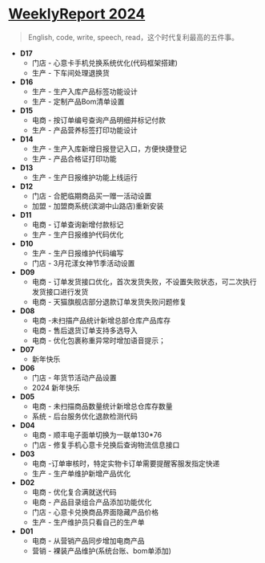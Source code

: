 # [WeeklyReport 2024](https://github.com/goohugo/myblog/issues/30)

> English, code, write, speech, read，这个时代复利最高的五件事。
- **D17**
    - 门店 - 心意卡手机兑换系统优化(代码框架搭建)
    - 生产 - 下车间处理退换货
- **D16**
    - 生产 - 生产入库产品标签功能设计
    - 生产 - 定制产品Bom清单设置
- **D15**
    -  电商 - 按订单编号查询产品明细并标记付款
    -  生产 - 产品营养标签打印功能设计
- **D14**
    - 生产 - 生产入库新增日报登记入口，方便快捷登记
    - 生产 -  产品合格证打印功能
- **D13**
    -  生产 - 生产日报维护功能上线运行
- **D12**
    -  门店 - 合肥临期商品买一赠一活动设置
    -  加盟 - 加盟商系统(滨湖中山路店)重新安装
- **D11**
    - 电商 - 订单查询新增付款标记
    - 生产 - 生产日报维护代码优化
- **D10**
    - 生产 - 生产日报维护代码编写
    - 门店 - 3月花漾女神节季活动设置
- **D09**
    - 电商 - 订单发货接口优化，首次发货失败，不设置失败状态，可二次执行发货接口进行发货
    - 电商 - 天猫旗舰店部分退款订单发货失败问题修复
- **D08**
    - 电商 -未扫描产品统计新增总部仓库产品库存
    - 电商 - 售后退货订单支持多选导入
    - 电商 - 优化包裹称重异常时增加语音提示；
- **D07**
    - 新年快乐
- **D06**
    - 门店  - 年货节活动产品设置
    - 2024 新年快乐
- **D05**
    - 电商 - 未扫描商品数量统计新增总仓库存数量
    - 系统 - 后台服务优化退款检测代码
- **D04**
    - 电商 - 顺丰电子面单切换为一联单130*76
    - 门店 - 修复手机心意卡兑换后查询物流信息接口
- **D03**
    - 电商 -订单审核时，特定实物卡订单需要提醒客服发指定快递
    - 生产 - 生产单维护新增产品优化
- **D02**
    - 电商 - 优化复合满就送代码
    - 电商 - 产品目录组合产品添加功能优化
    - 门店 - 心意卡兑换商品界面隐藏产品价格
    - 生产 - 生产维护员只看自己的生产单   
- **D01**
    - 电商 - 从营销产品同步增加电商产品
    - 营销 - 裸装产品维护(系统台账、bom单添加)